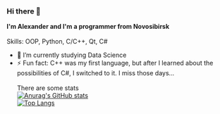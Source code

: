 ### Hi there 👋

<!--
**busyhedg03/busyhedg03** is a ✨ _special_ ✨ repository because its `README.md` (this file) appears on your GitHub profile.

Here are some ideas to get you started:

- 🔭 I’m currently working on ...
- 🌱 I’m currently learning ...
- 👯 I’m looking to collaborate on ...
- 🤔 I’m looking for help with ...
- 💬 Ask me about ...
- 📫 How to reach me: ...
- 😄 Pronouns: ...
- ⚡ Fun fact: ...
-->
**I'm Alexander and I'm a programmer from Novosibirsk**\
\
Skills: OOP, Python, C/C++, Qt, C#
- 🌱 I’m currently studying Data Science
- ⚡ Fun fact: C++ was my first language, but after I learned about the possibilities of C#, I switched to it. I miss those days...\
\
There are some stats\
[![Anurag's GitHub stats](https://github-readme-stats.vercel.app/api?username=busyhedg03)](https://github.com/anuraghazra/github-readme-stats)
\
[![Top Langs](https://github-readme-stats.vercel.app/api/top-langs/?username=busyhedg03)](https://github.com/anuraghazra/github-readme-stats)
